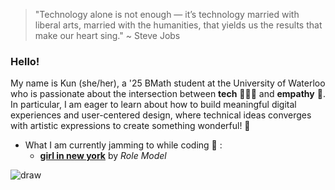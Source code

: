 
  >"Technology alone is not enough — it’s technology married with liberal arts, married with the humanities, that yields us the results that make our heart sing."
    ~ Steve Jobs

### Hello!

My name is Kun (she/her), a '25 BMath student at the University of Waterloo who is passionate about the intersection between **tech** 👩🏻‍💻 and **empathy** 💛. In particular, I am eager to learn about how to build meaningful digital experiences and user-centered design, where technical ideas converges with artistic expressions to create something wonderful! 💌


- What I am currently jamming to while coding 🎵 :
  - [**girl in new york**](https://open.spotify.com/track/6APTEV2EIRpBEvuTrS5XTv?si=4dc9d3a0863940cd) by *Role Model* 

 
![draw](https://i.pinimg.com/originals/8f/9a/94/8f9a9499ba5be06a852ee948be8a2f7d.gif)
